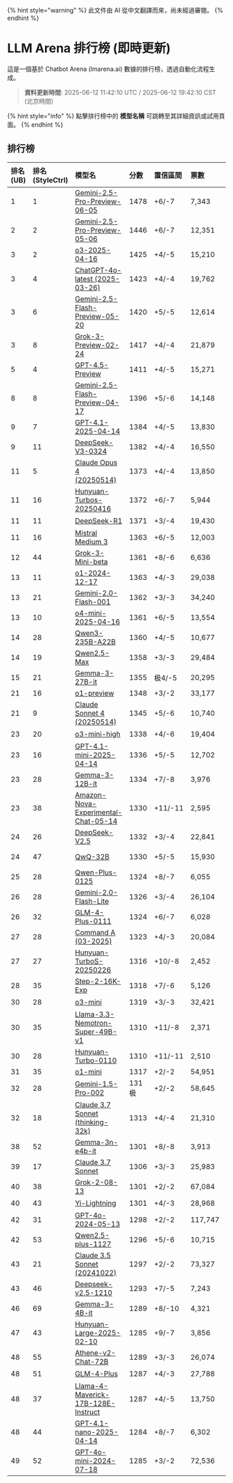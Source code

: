
{% hint style="warning" %}
此文件由 AI 從中文翻譯而來，尚未經過審閱。
{% endhint %}

# LLM Arena 排行榜 (即時更新)

這是一個基於 Chatbot Arena (lmarena.ai) 數據的排行榜，透過自動化流程生成。

> **資料更新時間**: 2025-06-12 11:42:10 UTC / 2025-06-12 19:42:10 CST (北京時間)

{% hint style="info" %}
點擊排行榜中的 **模型名稱** 可跳轉至其詳細資訊或試用頁面。
{% endhint %}

## 排行榜

|   排名(UB) |   排名(StyleCtrl) | 模型名                                                                                                                         |   分數 | 置信區間    | 票數      | 服務商                    | 許可協議                    | 知識截止日期   |
|:---|:---|:---|:---|:---|:---|:---|:---|:---|
|        1 |               1 | [Gemini-2.5-Pro-Preview-06-05](http://aistudio.google.com/app/prompts/new_chat?model=gemini-2.5-pro-preview-06-05)          | 1478 | +6/-7   | 7,343   | Google                 | Proprietary             | 暫無資料     |
|        2 |               2 | [Gemini-2.5-Pro-Preview-05-06](http://aistudio.google.com/app/prompts/new_chat?model=gemini-2.5-pro-preview-05-06)          | 1446 | +6/-7   | 12,351  | Google                 | Proprietary             | 暫無資料     |
|        3 |               2 | [o3-2025-04-16](https://openai.com/index/introducing-o3-and-o4-mini/)                                                       | 1425 | +4/-5   | 15,210  | OpenAI                 | Proprietary             | 暫無資料     |
|        3 |               4 | [ChatGPT-4o-latest (2025-03-26)](https://x.com/OpenAI/status/1905331956856050135)                                           | 1423 | +4/-4   | 19,762  | OpenAI                 | Proprietary             | 暫無資料     |
|        3 |               6 | [Gemini-2.5-Flash-Preview-05-20](http://aistudio.google.com/app/prompts/new_chat?model=gemini-2.5-flash-preview-05-20)      | 1420 | +5/-5   | 12,614  | Google                 | Proprietary             | 暫無資料     |
|        3 |               8 | [Grok-3-Preview-02-24](https://x.ai/blog/grok-3)                                                                            | 1417 | +4/-4   | 21,879  | xAI                    | Proprietary             | 暫無資料     |
|        5 |               4 | [GPT-4.5-Preview](https://openai.com/index/introducing-gpt-4-5/)                                                            | 1411 | +4/-5   | 15,271  | OpenAI                 | Proprietary             | 暫無資料     |
|        8 |               8 | [Gemini-2.5-Flash-Preview-04-17](http://aistudio.google.com/app/prompts/new_chat?model=gemini-2.5-flash-preview-04-17)      | 1396 | +5/-6   | 14,148  | Google                 | Proprietary             | 暫無資料     |
|        9 |               7 | [GPT-4.1-2025-04-14](https://openai.com/index/gpt-4-1/)                                                                     | 1384 | +4/-5   | 13,830  | OpenAI                 | Proprietary             | 暫無資料     |
|        9 |              11 | [DeepSeek-V3-0324](https://api-docs.deepseek.com/news/news250325)                                                           | 1382 | +4/-4   | 16,550  | DeepSeek               | MIT                     | 暫無資料     |
|       11 |               5 | [Claude Opus 4 (20250514)](https://www.anthropic.com/news/claude-4)                                                         | 1373 | +4/-4   | 13,850  | Anthropic              | Proprietary             | 暫無資料     |
|       11 |              16 | [Hunyuan-Turbos-20250416](https://cloud.tencent.com/document/product/1729/104753)                                           | 1372 | +6/-7   | 5,944   | Tencent                | Proprietary             | 暫無資料     |
|       11 |              11 | [DeepSeek-R1](https://api-docs.deepseek.com/news/news250120)                                                                | 1371 | +3/-4   | 19,430  | DeepSeek               | MIT                     | 暫無資料     |
|       11 |              16 | [Mistral Medium 3](https://mistral.ai/news/mistral-medium-3)                                                                | 1363 | +6/-5   | 12,003  | Mistral                | Proprietary             | 暫無資料     |
|       12 |              44 | [Grok-3-Mini-beta](https://docs.x.ai/docs/models)                                                                           | 1361 | +8/-6   | 6,636   | xAI                    | Proprietary             | 暫無資料     |
|       13 |              11 | [o1-2024-12-17](https://openai.com/index/o1-and-new-tools-for-developers/)                                                  | 1363 | +4/-3   | 29,038  | OpenAI                 | Proprietary             | 暫無資料     |
|       13 |              21 | [Gemini-2.0-Flash-001](https://aistudio.google.com/app/prompts/new_chat?instructions=lmsys-1121&model=gemini-2.0-flash-001) | 1362 | +3/-3   | 34,240  | Google                 | Proprietary             | 暫無資料     |
|       13 |              10 | [o4-mini-2025-04-16](https://openai.com/index/introducing-o3-and-o4-mini/)                                                  | 1361 | +6/-5   | 13,554  | OpenAI                 | Proprietary             | 暫無資料     |
|       14 |              28 | [Qwen3-235B-A22B](https://qwenlm.github.io/blog/qwen3/)                                                                     | 1360 | +4/-5   | 10,677  | Alibaba                | Apache 2.0              | 暫無資料     |
|       14 |              19 | [Qwen2.5-Max](https://qwenlm.github.io/blog/qwen2.5-max/)                                                                   | 1358 | +3/-3   | 29,484  | Alibaba                | Proprietary             | 暫無資料     |
|       15 |              21 | [Gemma-3-27B-it](http://aistudio.google.com/app/prompts/new_chat?model=gemma-3-27b-it)                                      | 1355 |极4/-5   | 20,295  | Google                 | Gemma                   | 暫無資料     |
|       21 |              16 | [o1-preview](https://platform.openai.com/docs/models/o1)                                                                    | 1348 | +3/-2   | 33,177  | OpenAI                 | Proprietary             | 2023/10  |
|       21 |               9 | [Claude Sonnet 4 (20250514)](https://极www.anthropic.com/news/claude-4)                                                       | 1345 | +5/-6   | 10,740  | Anthropic              | Proprietary             | 暫無資料     |
|       23 |              20 | [o3-mini-high](https://platform.openai.com/docs/guides/reasoning#reasoning-effort)                                          | 1338 | +4/-6   | 19,404  | OpenAI                 | Proprietary             | 暫無資料     |
|       23 |              16 | [GPT-4.1-mini-2025-04-14](https://openai.com/index/gpt-4-1/)                                                                | 1336 | +5/-5   | 12,702  | OpenAI                 | Proprietary             | 暫無資料     |
|       23 |              28 | [Gemma-3-12B-it](http://aistudio.google.com/app/prompts/new_chat?model=gemma-3-12b-it)                                      | 1334 | +7/-8   | 3,976   | Google                 | Gemma                   | 暫無資料     |
|       23 |              38 | [Amazon-Nova-Experimental-Chat-05-14](https://nova.amazon.com/faqs)                                                         | 1330 | +11/-11 | 2,595   | Amazon                 | Proprietary             | 暫無資料     |
|       24 |              26 | [DeepSeek-V2.5](https://huggingface.co/deepseek-ai/DeepSeek-V2.5)                                                               | 1332 | +3/-4   | 22,841  | DeepSeek               | DeepSeek                | 暫無資料     |
|       24 |              47 | [QwQ-32B](https://huggingface.co/Qwen/QwQ-32B)                                                                              | 1330 | +5/-5   | 15,930  | Alibaba                | Apache 2.0              | 暫無資料     |
|       25 |              28 | [Qwen-Plus-0125](https://www.alibabacloud.com/help/en/model-studio/developer-reference/what-is-qwen-llm)                    | 1324 | +8/-7   | 6,055   | Alibaba                | Proprietary             | 暫無資料     |
|       26 |              28 | [Gemini-2.0-Flash-Lite](https://aistudio.google.com/prompts/new_chat?model=gemini-2.0-flash-lite)                           | 1326 | +3/-4   | 26,104  | Google                 | Proprietary             | 暫無資料     |
|       26 |              32 | [GLM-4-Plus-0111](https://bigmodel.cn/dev/howuse/glm-4)                                                                     | 1324 | +6/-7   | 6,028   | Zhipu                  | Proprietary             | 暫無資料     |
|       27 |              28 | [Command A (03-2025)](https://cohere.com/blog/command-a)                                                                    | 1323 | +4/-3   | 20,084  | Cohere                 | CC-BY-NC-4.0            | 暫無資料     |
|       27 |              27 | [Hunyuan-TurboS-20250226](https://cloud.tencent.com/document/product/1729/104753)                                           | 1316 | +10/-8  | 2,452   | Tencent                | Proprietary             | 暫無資料     |
|       28 |              35 | [Step-2-16K-Exp](https://platform.stepfun.com/docs/llm/text)                                                                | 1318 | +7/-6   | 5,126   | StepFun                | Proprietary             | 暫無資料     |
|       30 |              28 | [o3-mini](https://openai.com/index/openai-o3-mini/)                                                                         | 1319 | +3/-3   | 32,421  | OpenAI                 | Proprietary             | 暫無資料     |
|       30 |              35 | [Llama-3.3-Nemotron-Super-49B-v1](https://huggingface.co/nvidia/Llama-3_3-Nemotron-Super-49B-v1)                            | 1310 | +11/-8  | 2,371   | Nvidia                 | Nvidia                  | 暫無資料     |
|       30 |              28 | [Hunyuan-Turbo-0110](https://cloud.tencent.com/document/product/1729/104753)                                                | 1310 | +11/-11 | 2,510   | Tencent                | Proprietary             | 暫無資料     |
|       31 |              35 | [o1-mini](https://platform.openai.com/docs/models/o1)                                                                       | 1317 | +2/-2   | 54,951  | OpenAI                 | Proprietary             | 2023/10  |
|       32 |              28 | [Gemini-1.5-Pro-002](https://aistudio.google.com/app/prompts/new_chat?instructions=lmsys&model=gemini-1.5-pro-002)          | 131极 | +2/-2   | 58,645  | Google                 | Proprietary             | 暫無資料     |
|       32 |              18 | [Claude 3.7 Sonnet (thinking-32k)](https://www.anthropic.com/news/claude-3-7-sonnet)                                        | 1313 | +4/-4   | 21,310  | Anthropic              | Proprietary             | 暫無資料     |
|       38 |              52 | [Gemma-3n-e4b-it](http://aistudio.google.com/app/prompts/new_chat?model=gemma-3n-e4b-it)                                    | 1301 | +8/-8   | 3,913   | Google                 | Gemma                   | 暫無資料     |
|       39 |              17 | [Claude 3.7 Sonnet](https://www.anthropic.com/news/claude-3-7-sonnet)                                                       | 1306 | +3/-3   | 25,983  | Anthropic              | Proprietary             | 暫無資料     |
|       40 |              38 | [Grok-2-08-13](https://x.ai/blog/grok-2)                                                                                    | 1301 | +2/-2   | 67,084  | xAI                    | Proprietary             | 2024/3   |
|       40 |              43 | [Yi-Lightning](https://platform.lingyiwanwu.com/docs#%E6%A8%A1%E5%9E%8B%E4%B8%8E%E8%AE%A1%E8%B4%B9)                         | 1301 | +4/-3   | 28,968  | 01 AI                  | Proprietary             | 暫無資料     |
|       42 |              31 | [GPT-4o-2024-05-13](https://openai.com/index/hello-gpt-4o/)                                                                 | 1298 | +2/-2   | 117,747 | OpenAI                 | Proprietary             | 2023/10  |
|       42 |              53 | [Qwen2.5-plus-1127](https://help.aliyun.com/zh/model-studio/getting-started/models?spm=a2c4g.11186623.0.i7)                 | 1296 | +5/-6   | 10,715  | Alibaba                | Proprietary             | 暫無資料     |
|       43 |              21 | [Claude 3.5 Sonnet (20241022)](https://www.anthropic.com/news/3-5-models-and-computer-use)                                  | 1297 | +2/-2   | 73,327  | Anthropic              | Proprietary            极 | 2024/4   |
|       43 |              46 | [Deepseek-v2.5-1210](https://huggingface.co/deepseek-ai/DeepSeek-V2.5-1210)                                                 | 1293 | +7/-5   | 7,243   | DeepSeek               | DeepSeek                | 暫無資料     |
|       46 |              69 | [Gemma-3-4B-it](http://aistudio.google.com/app/prompts/new_chat?model=gemma-3-4b-it)                                        | 1289 | +8/-10  | 4,321   | Google                 | Gemma                   | 暫無資料     |
|       47 |              43 | [Hunyuan-Large-2025-02-10](https://cloud.tencent.com/document/product/1729/104753)                                          | 1285 | +9/-7   | 3,856   | Tencent                | Proprietary             | 暫無資料     |
|       48 |              55 | [Athene-v2-Chat-72B](https://huggingface.co/Nexusflow/Athene-V2-Chat)                                                       | 1289 | +3/-3   | 26,074  | NexusFlow              | NexusFlow               | 暫無資料     |
|       48 |              51 | [GLM-4-Plus](https://bigmodel.cn/dev/howuse/glm-4)                                                                          | 1287 | +4/-3   | 27,788  | Zhipu AI               | Proprietary             | 暫無資料     |
|       48 |              37 | [Llama-4-Maverick-17B-128E-Instruct](https://huggingface.co/meta-llama/Llama-4-Maverick-17B-128E-Instruct)                  | 1287 | +4/-5   | 13,750  | Meta                   | Llama 4                 | 暫無資料     |
|       48 |              44 | [GPT-4.1-nano-2025-04-14](https://openai.com/index/gpt-4-1/)                                                                | 1284 | +8/-7   | 6,302   | OpenAI                 | Proprietary             | 暫無資料     |
|       49 |              52 | [GPT-4o-mini-2024-07-18](https://openai.com/index/gpt-4o-mini-advancing-cost-efficient-intelligence/)                       | 1285 | +3/-2   | 72,536